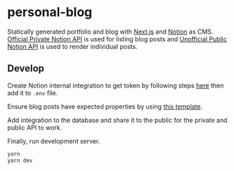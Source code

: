 # personal-blog

Statically generated portfolio and blog with [Next.js](https://nextjs.org/) and [Notion](https://www.notion.so/) as CMS. [Official Private Notion API](https://developers.notion.com/docs/getting-started) is used for listing blog posts and [Unofficial Public Notion API](https://github.com/NotionX/react-notion-x) is used to render individual posts.

## Develop

Create Notion internal integration to get token by following steps [here](https://www.notion.so/my-integrations) then add it to `.env` file.

Ensure blog posts have expected properties by using [this template](https://nicolauscg.notion.site/personal-blog-template-96f39e79b6944d478a495b57931970a3).

Add integration to the database and share it to the public for the private and public API to work.

Finally, run development server.

```bash
yarn
yarn dev
```
